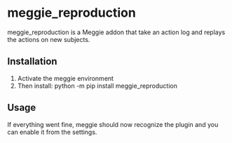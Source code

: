 # meggie\_reproduction

meggie\_reproduction is a Meggie addon that take an action log and replays the actions on new subjects.

## Installation

1. Activate the meggie environment
1. Then install: python -m pip install meggie\_reproduction

## Usage

If everything went fine, meggie should now recognize the plugin and you can enable it from the settings.

